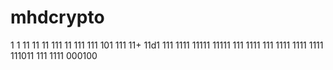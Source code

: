 
# mhdcrypto
1
1
11
11
11
111
11
111
111
101
111
11+
11d1
111
1111
11111
11111
111
1111
111
1111
1111
1111
111011
111
1111
000100
